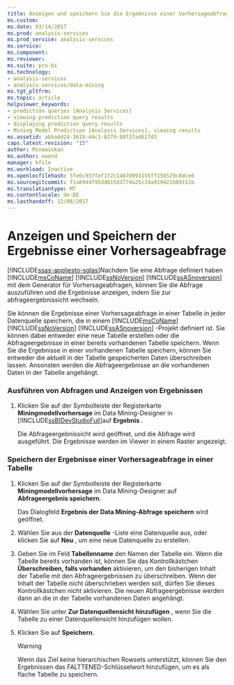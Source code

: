 ```yaml
---
title: Anzeigen und speichern Sie die Ergebnisse einer Vorhersageabfrage | Microsoft Docs
ms.custom: 
ms.date: 03/14/2017
ms.prod: analysis-services
ms.prod_service: analysis-services
ms.service: 
ms.component: 
ms.reviewer: 
ms.suite: pro-bi
ms.technology:
- analysis-services
- analysis-services/data-mining
ms.tgt_pltfrm: 
ms.topic: article
helpviewer_keywords:
- prediction queries [Analysis Services]
- viewing prediction query results
- displaying prediction query results
- Mining Model Prediction [Analysis Services], viewing results
ms.assetid: abba4d24-3619-44c1-8279-88f27ad627d3
caps.latest.revision: "15"
author: Minewiskan
ms.author: owend
manager: kfile
ms.workload: Inactive
ms.openlocfilehash: 5fe6c937fef1f2c14678993155ff15b529c8dce6
ms.sourcegitcommit: f1a6944f95dd015d3774a25c14a919421b09151b
ms.translationtype: MT
ms.contentlocale: de-DE
ms.lasthandoff: 12/08/2017
---
```

# <a name="view-and-save-the-results-of-a-prediction-query"></a>Anzeigen und Speichern der Ergebnisse einer Vorhersageabfrage
[!INCLUDE[ssas-appliesto-sqlas](../../includes/ssas-appliesto-sqlas.md)]Nachdem Sie eine Abfrage definiert haben [!INCLUDE[msCoName](../../includes/msconame-md.md)] [!INCLUDE[ssNoVersion](../../includes/ssnoversion-md.md)] [!INCLUDE[ssASnoversion](../../includes/ssasnoversion-md.md)] mit dem Generator für Vorhersageabfragen, können Sie die Abfrage auszuführen und die Ergebnisse anzeigen, indem Sie zur abfrageergebnissicht wechseln.  
  
 Sie können die Ergebnisse einer Vorhersageabfrage in einer Tabelle in jeder Datenquelle speichern, die in einem [!INCLUDE[msCoName](../../includes/msconame-md.md)] [!INCLUDE[ssNoVersion](../../includes/ssnoversion-md.md)] [!INCLUDE[ssASnoversion](../../includes/ssasnoversion-md.md)] -Projekt definiert ist. Sie können dabei entweder eine neue Tabelle erstellen oder die Abfrageergebnisse in einer bereits vorhandenen Tabelle speichern. Wenn Sie die Ergebnisse in einer vorhandenen Tabelle speichern, können Sie entweder die aktuell in der Tabelle gespeicherten Daten überschreiben lassen. Ansonsten werden die Abfrageergebnisse an die vorhandenen Daten in der Tabelle angehängt.  
  
### <a name="run-a-query-and-view-the-results"></a>Ausführen von Abfragen und Anzeigen von Ergebnissen  
  
1.  Klicken Sie auf der Symbolleiste der Registerkarte **Miningmodellvorhersage** im Data Mining-Designer in [!INCLUDE[ssBIDevStudioFull](../../includes/ssbidevstudiofull-md.md)]auf **Ergebnis** .  
  
     Die Abfrageergebnissicht wird geöffnet, und die Abfrage wird ausgeführt. Die Ergebnisse werden im Viewer in einem Raster angezeigt.  
  
### <a name="save-the-results-of-a-prediction-query-to-a-table"></a>Speichern der Ergebnisse einer Vorhersageabfrage in einer Tabelle  
  
1.  Klicken Sie auf der Symbolleiste der Registerkarte **Miningmodellvorhersage** im Data Mining-Designer auf **Abfrageergebnis speichern**.  
  
     Das Dialogfeld **Ergebnis der Data Mining-Abfrage speichern** wird geöffnet.  
  
2.  Wählen Sie aus der **Datenquelle** -Liste eine Datenquelle aus, oder klicken Sie auf **Neu** , um eine neue Datenquelle zu erstellen.  
  
3.  Geben Sie im Feld **Tabellenname** den Namen der Tabelle ein. Wenn die Tabelle bereits vorhanden ist, können Sie das Kontrollkästchen **Überschreiben, falls vorhanden** aktivieren, um den bisherigen Inhalt der Tabelle mit den Abfrageergebnissen zu überschreiben. Wenn der Inhalt der Tabelle nicht überschrieben werden soll, dürfen Sie dieses Kontrollkästchen nicht aktivieren. Die neuen Abfrageergebnisse werden dann an die in der Tabelle vorhandenen Daten angehängt.  
  
4.  Wählen Sie unter **Zur Datenquellensicht hinzufügen** , wenn Sie die Tabelle zu einer Datenquellensicht hinzufügen wollen.  
  
5.  Klicken Sie auf **Speichern**.  
  
    > [!WARNING]  
    >  Wenn das Ziel keine hierarchischen Rowsets unterstützt, können Sie den Ergebnissen das FALTTENED-Schlüsselwort hinzufügen, um es als flache Tabelle zu speichern.  
  
  
